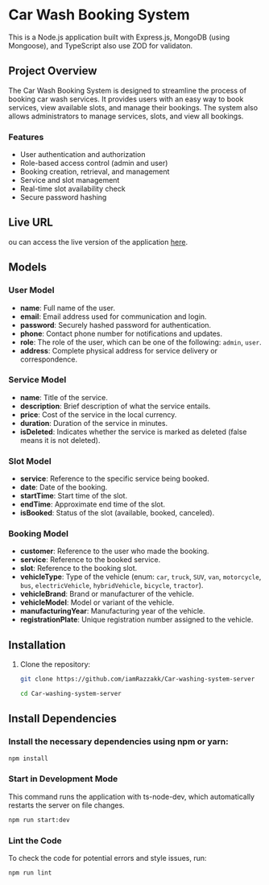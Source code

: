 # Car Wash Booking System

This is a Node.js application built with Express.js, MongoDB (using Mongoose), and TypeScript also use ZOD for validaton.

## Project Overview

The Car Wash Booking System is designed to streamline the process of booking car wash services. It provides users with an easy way to book services, view available slots, and manage their bookings. The system also allows administrators to manage services, slots, and view all bookings.

### Features

- User authentication and authorization
- Role-based access control (admin and user)
- Booking creation, retrieval, and management
- Service and slot management
- Real-time slot availability check
- Secure password hashing

## Live URL

ou can access the live version of the application [here](https://car-wash-booking-service.vercel.app).

## Models

### User Model

- **name**: Full name of the user.
- **email**: Email address used for communication and login.
- **password**: Securely hashed password for authentication.
- **phone**: Contact phone number for notifications and updates.
- **role**: The role of the user, which can be one of the following: `admin`, `user`.
- **address**: Complete physical address for service delivery or correspondence.

### Service Model

- **name**: Title of the service.
- **description**: Brief description of what the service entails.
- **price**: Cost of the service in the local currency.
- **duration**: Duration of the service in minutes.
- **isDeleted**: Indicates whether the service is marked as deleted (false means it is not deleted).

### Slot Model

- **service**: Reference to the specific service being booked.
- **date**: Date of the booking.
- **startTime**: Start time of the slot.
- **endTime**: Approximate end time of the slot.
- **isBooked**: Status of the slot (available, booked, canceled).

### Booking Model

- **customer**: Reference to the user who made the booking.
- **service**: Reference to the booked service.
- **slot**: Reference to the booking slot.
- **vehicleType**: Type of the vehicle (enum: `car`, `truck`, `SUV`, `van`, `motorcycle`, `bus`, `electricVehicle`, `hybridVehicle`, `bicycle`, `tractor`).
- **vehicleBrand**: Brand or manufacturer of the vehicle.
- **vehicleModel**: Model or variant of the vehicle.
- **manufacturingYear**: Manufacturing year of the vehicle.
- **registrationPlate**: Unique registration number assigned to the vehicle.

## Installation

1. Clone the repository:

   ```bash
   git clone https://github.com/iamRazzakk/Car-washing-system-server

   cd Car-washing-system-server
   ```

## Install Dependencies

### Install the necessary dependencies using npm or yarn:

```bash
npm install
```

### Start in Development Mode

This command runs the application with ts-node-dev, which automatically restarts the server on file changes.

```bash
npm run start:dev
```

### Lint the Code

To check the code for potential errors and style issues, run:

```bash
npm run lint
```
